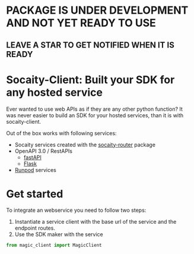
# PACKAGE IS UNDER DEVELOPMENT AND NOT YET READY TO USE
## LEAVE A STAR TO GET NOTIFIED WHEN IT IS READY


# Socaity-Client: Built your SDK for any hosted service

Ever wanted to use web APIs as if they are any other python function?
It was never easier to build an SDK for your hosted services, than it is with socaity-client.

Out of the box works with following services:
- Socaity services created with the [socaity-router](https://github.com/SocAIty/socaity-router) package
- OpenAPI 3.0 / RestAPIs
  - [fastAPI](https://github.com/tiangolo/fastapi)
  - [Flask](https://flask.palletsprojects.com/en/2.0.x/)
- [Runpod](https://github.com/runpod/runpod-python) services



# Get started

To integrate an webservice you need to follow two steps:
1. Instantiate a service client with the base url of the service and the endpoint routes.
2. Use the SDK maker with the service


```python
from magic_client import MagicClient
